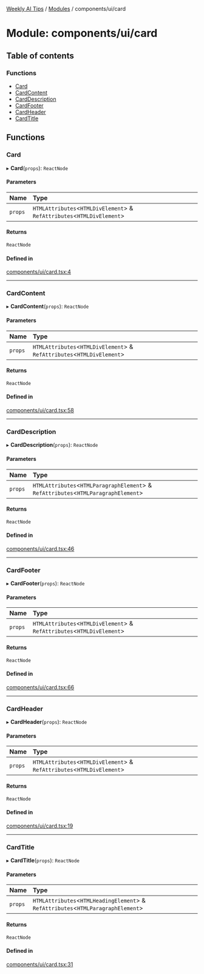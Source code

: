 [Weekly AI Tips](../README.md) / [Modules](../modules.md) / components/ui/card

# Module: components/ui/card

## Table of contents

### Functions

- [Card](components_ui_card.md#card)
- [CardContent](components_ui_card.md#cardcontent)
- [CardDescription](components_ui_card.md#carddescription)
- [CardFooter](components_ui_card.md#cardfooter)
- [CardHeader](components_ui_card.md#cardheader)
- [CardTitle](components_ui_card.md#cardtitle)

## Functions

### Card

▸ **Card**(`props`): `ReactNode`

#### Parameters

| Name | Type |
| :------ | :------ |
| `props` | `HTMLAttributes`\<`HTMLDivElement`\> & `RefAttributes`\<`HTMLDivElement`\> |

#### Returns

`ReactNode`

#### Defined in

[components/ui/card.tsx:4](https://github.com/alexsoyes/weekly-ai-tips/blob/b51216ee36bb903ccd72a472afbc8e01da2cc631/components/ui/card.tsx#L4)

___

### CardContent

▸ **CardContent**(`props`): `ReactNode`

#### Parameters

| Name | Type |
| :------ | :------ |
| `props` | `HTMLAttributes`\<`HTMLDivElement`\> & `RefAttributes`\<`HTMLDivElement`\> |

#### Returns

`ReactNode`

#### Defined in

[components/ui/card.tsx:58](https://github.com/alexsoyes/weekly-ai-tips/blob/b51216ee36bb903ccd72a472afbc8e01da2cc631/components/ui/card.tsx#L58)

___

### CardDescription

▸ **CardDescription**(`props`): `ReactNode`

#### Parameters

| Name | Type |
| :------ | :------ |
| `props` | `HTMLAttributes`\<`HTMLParagraphElement`\> & `RefAttributes`\<`HTMLParagraphElement`\> |

#### Returns

`ReactNode`

#### Defined in

[components/ui/card.tsx:46](https://github.com/alexsoyes/weekly-ai-tips/blob/b51216ee36bb903ccd72a472afbc8e01da2cc631/components/ui/card.tsx#L46)

___

### CardFooter

▸ **CardFooter**(`props`): `ReactNode`

#### Parameters

| Name | Type |
| :------ | :------ |
| `props` | `HTMLAttributes`\<`HTMLDivElement`\> & `RefAttributes`\<`HTMLDivElement`\> |

#### Returns

`ReactNode`

#### Defined in

[components/ui/card.tsx:66](https://github.com/alexsoyes/weekly-ai-tips/blob/b51216ee36bb903ccd72a472afbc8e01da2cc631/components/ui/card.tsx#L66)

___

### CardHeader

▸ **CardHeader**(`props`): `ReactNode`

#### Parameters

| Name | Type |
| :------ | :------ |
| `props` | `HTMLAttributes`\<`HTMLDivElement`\> & `RefAttributes`\<`HTMLDivElement`\> |

#### Returns

`ReactNode`

#### Defined in

[components/ui/card.tsx:19](https://github.com/alexsoyes/weekly-ai-tips/blob/b51216ee36bb903ccd72a472afbc8e01da2cc631/components/ui/card.tsx#L19)

___

### CardTitle

▸ **CardTitle**(`props`): `ReactNode`

#### Parameters

| Name | Type |
| :------ | :------ |
| `props` | `HTMLAttributes`\<`HTMLHeadingElement`\> & `RefAttributes`\<`HTMLParagraphElement`\> |

#### Returns

`ReactNode`

#### Defined in

[components/ui/card.tsx:31](https://github.com/alexsoyes/weekly-ai-tips/blob/b51216ee36bb903ccd72a472afbc8e01da2cc631/components/ui/card.tsx#L31)
